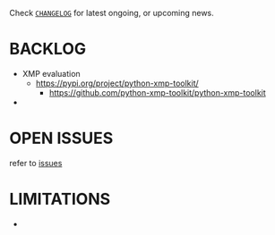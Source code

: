 
Check
[`CHANGELOG`](https://github.com/kr-g/smog/blob/main/CHANGELOG.md)
for latest ongoing, or upcoming news.


# BACKLOG

- XMP evaluation
  - https://pypi.org/project/python-xmp-toolkit/
    - https://github.com/python-xmp-toolkit/python-xmp-toolkit
- 


# OPEN ISSUES

refer to [issues](https://github.com/kr-g/smog/issues)


# LIMITATIONS

- 


